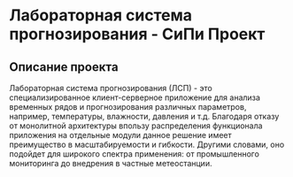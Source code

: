 # Лабораторная система прогнозирования - СиПи Проект
## Описание проекта
   Лабораторная система прогнозирования (ЛСП) - это специализированное клиент-серверное приложение для анализа временных рядов и прогнозирования различных параметров, например, температуры, влажности, давления и т.д. Благодаря отказу от монолитной архитектуры впользу распределения функционала приложения на отдельные модули данное решение имеет преимущество в масштабируемости и гибкости. Другими словами, оно подойдет для широкого спектра применения: от промышленного мониторинга до внедрения в частные метеостанции.
  
